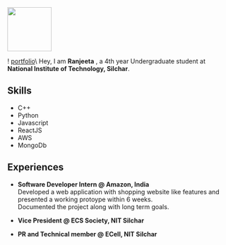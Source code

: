 <img src = "https://static.vecteezy.com/system/resources/previews/000/229/543/non_2x/vector-young-indian-woman-as-female-developer-profession.jpg" style="height: 100px; width:100px;"/> 

! [portfolio](portfolio_img.jpg "portfolio")\ 
Hey, I am **Ranjeeta** , a 4th year Undergraduate student at **National Institute of Technology, Silchar**. 

## Skills
- C++
- Python
- Javascript
- ReactJS
- AWS
- MongoDb

## Experiences
- **Software Developer Intern @ Amazon, India**\
 Developed a web application with shopping website like features and presented a working protoype within 6 weeks.\
 Documented the project along with long term goals.

- **Vice President @ ECS Society, NIT Silchar**

- **PR and Technical member @ ECell, NIT Silchar**
